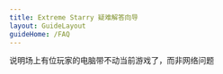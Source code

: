 ```yaml
---
title: Extreme Starry 疑难解答向导
layout: GuideLayout
guideHome: /FAQ
---
```


说明场上有位玩家的电脑带不动当前游戏了，而非网络问题
